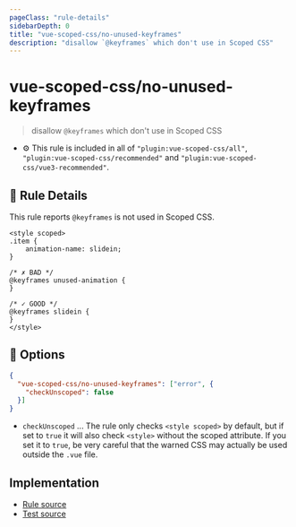 ```yaml
---
pageClass: "rule-details"
sidebarDepth: 0
title: "vue-scoped-css/no-unused-keyframes"
description: "disallow `@keyframes` which don't use in Scoped CSS"
---
```

# vue-scoped-css/no-unused-keyframes

> disallow `@keyframes` which don't use in Scoped CSS

- :gear: This rule is included in all of `"plugin:vue-scoped-css/all"`, `"plugin:vue-scoped-css/recommended"` and `"plugin:vue-scoped-css/vue3-recommended"`.

## :book: Rule Details

This rule reports `@keyframes` is not used in Scoped CSS.

<eslint-code-block :rules="{'vue-scoped-css/no-unused-keyframes': ['error']}">

```vue
<style scoped>
.item {
    animation-name: slidein;
}

/* ✗ BAD */
@keyframes unused-animation {
}

/* ✓ GOOD */
@keyframes slidein {
}
</style>
```

</eslint-code-block>

## :wrench: Options

```json
{
  "vue-scoped-css/no-unused-keyframes": ["error", {
    "checkUnscoped": false
  }]
}
```

- `checkUnscoped` ... The rule only checks `<style scoped>` by default, but if set to `true` it will also check `<style>` without the scoped attribute. If you set it to `true`, be very careful that the warned CSS may actually be used outside the `.vue` file.

## Implementation

- [Rule source](https://github.com/future-architect/eslint-plugin-vue-scoped-css/blob/master/lib/rules/no-unused-keyframes.ts)
- [Test source](https://github.com/future-architect/eslint-plugin-vue-scoped-css/blob/master/tests/lib/rules/no-unused-keyframes.ts)
